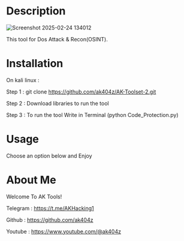 # Description

![Screenshot 2025-02-24 134012](https://github.com/user-attachments/assets/8b677f4c-3b2a-43fe-933d-9c4e17aa2702)

This tool for Dos Attack & Recon(OSINT).

# Installation

On kali linux :

Step 1 : git clone https://github.com/ak404z/AK-Toolset-2.git

Step 2 : Download libraries to run the tool

Step 3 : To run the tool Write in Terminal (python Code_Protection.py)

# Usage

Choose an option below and Enjoy

# About Me
Welcome To AK Tools!

Telegram : https://t.me/AKHacking1

Github : https://github.com/ak404z

Youtube : https://www.youtube.com/@ak404z
